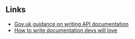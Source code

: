 ## Links 
- [Gov.uk guidance on writing API documentation ](https://www.gov.uk/guidance/how-to-document-APIs)
- [How to write documentation devs will love](https://thenewstack.io/an-engineers-best-tips-for-writing-documentation-devs-love/) 